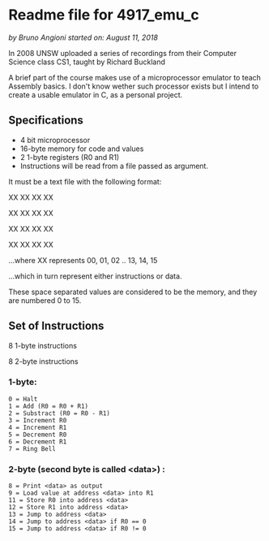 # Readme file for 4917_emu_c
*by Bruno Angioni*
*started on: August 11, 2018*

In 2008 UNSW uploaded a series of recordings from
their Computer Science class CS1, taught by Richard Buckland

A brief part of the course makes use of a microprocessor emulator
to teach Assembly basics. I don't know wether such processor exists
but I intend to create a usable emulator in C, as a personal project.

## Specifications
* 4 bit microprocessor
* 16-byte memory for code and values
* 2 1-byte registers (R0 and R1)
* Instructions will be read from a file passed as argument.

It must be a text file with the following format:

XX XX XX XX

XX XX XX XX

XX XX XX XX

XX XX XX XX

...where XX represents 00, 01, 02 .. 13, 14, 15

...which in turn represent either instructions or data.

These space separated values are considered to be the memory, and they are numbered 0 to 15.

## Set of Instructions
8 1-byte instructions

8 2-byte instructions

### 1-byte:
    0 = Halt
    1 = Add (R0 = R0 + R1)
    2 = Substract (R0 = R0 - R1)
    3 = Increment R0
    4 = Increment R1
    5 = Decrement R0
    6 = Decrement R1
    7 = Ring Bell

### 2-byte (second byte is called \<data\>) :
    8 = Print <data> as output
    9 = Load value at address <data> into R1
    11 = Store R0 into address <data>
    12 = Store R1 into address <data>
    13 = Jump to address <data>
    14 = Jump to address <data> if R0 == 0
    15 = Jump to address <data> if R0 != 0
